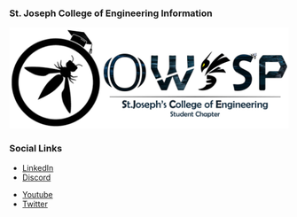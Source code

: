 ### St. Joseph College of Engineering Information
  <p><img width="auto" height="auto" src="./assets/images/OWASP_SJCE.png"></p>


### Social Links
<!-- * [Meetup](#) -->
* [LinkedIn](#https://www.linkedin.com/company/owasp-sjce-chapter)
* [Discord](#https://discord.gg/8neGsaWe)
<!-- * [Instagram](#) -->
* [Youtube](#http://www.youtube.com/@OWASP_SJCE)
* [Twitter](#https://twitter.com/owasp_sjce)


